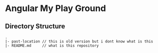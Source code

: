 # Angular My Play Ground

## Directory Structure

```
.
|- past-location // this is old version but i dont know what is this
|- README.md     // what is this repository
```
